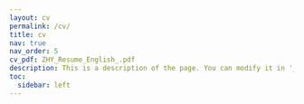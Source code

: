 ```yaml
---
layout: cv
permalink: /cv/
title: cv
nav: true
nav_order: 5
cv_pdf: ZHY_Resume_English_.pdf
description: This is a description of the page. You can modify it in '_pages/cv.md'. You can also change or remove the top pdf download button.
toc:
  sidebar: left
---
```

